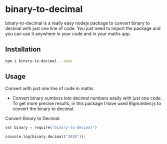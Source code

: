 # binary-to-decimal

binary-to-decimal is a really easy nodejs package to convert binary to decimal with just one line of code. You just need to import the package and you can use it anywhere in your code and in your maths app.

## Installation

```bash
npm i binary-to-decimal --save
```

## Usage
Convert with just one line of code in maths
- Convert binary numbers into decimal numbers easily with just one code. To get more precise results, in this package I have used Bignumber.js to convert the binary to decimal.

Convert Binary to Decimal:
```python
var binary = require('binary-to-decimal')

console.log(binary.decimal("1010"));
```
